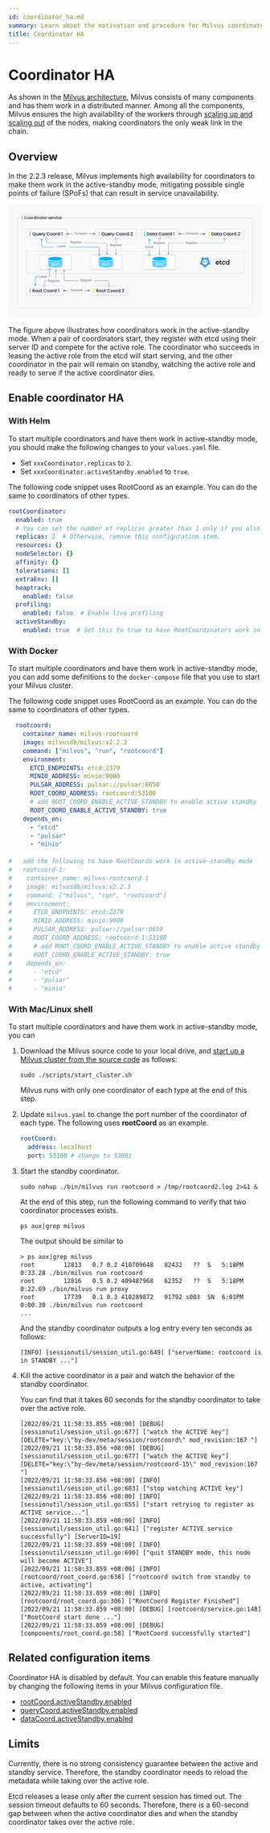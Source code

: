 ```yaml
---
id: coordinator_ha.md
summary: Learn about the motivation and procedure for Milvus coordinators to work in active standby.
title: Coordinator HA
---
```


# Coordinator HA

As shown in the [Milvus architecture](architecture_overview.md), Milvus consists of many components and has them work in a distributed manner. Among all the components, Milvus ensures the high availability of the workers through [scaling up and scaling out](scaleout.md) of the nodes, making coordinators the only weak link in the chain. 

## Overview

In the 2.2.3 release, Milvus implements high availability for coordinators to make them work in the active-standby mode, mitigating possible single points of failure (SPoFs) that can result in service unavailability.

![Coordinator HA](../../../assets/coordinator_ha.png)

The figure above illustrates how coordinators work in the active-standby mode. When a pair of coordinators start, they register with etcd using their server ID and compete for the active role. The coordinator who succeeds in leasing the active role from the etcd will start serving, and the other coordinator in the pair will remain on standby, watching the active role and ready to serve if the active coordinator dies. 

## Enable coordinator HA

### With Helm

To start multiple coordinators and have them work in active-standby mode, you should make the following changes to your `values.yaml` file.

- Set `xxxCoordinator.replicas` to `2`.
- Set `xxxCoordinator.activeStandby.enabled` to `true`.

The following code snippet uses RootCoord as an example. You can do the same to coordinators of other types.

```yaml
rootCoordinator:
  enabled: true
  # You can set the number of replicas greater than 1 only if you also need to set activeStandby.enabled to true.
  replicas: 2  # Otherwise, remove this configuration item.
  resources: {}
  nodeSelector: {}
  affinity: {}
  tolerations: []
  extraEnv: []
  heaptrack:
    enabled: false
  profiling:
    enabled: false  # Enable live profiling
  activeStandby:
    enabled: true  # Set this to true to have RootCoordinators work in active-standby mode.
```

### With Docker

To start multiple coordinators and have them work in active-standby mode, you can add some definitions to the `docker-compose` file that you use to start your Milvus cluster.

The following code snippet uses RootCoord as an example. You can do the same to coordinators of other types.

```yaml
  rootcoord:
    container_name: milvus-rootcoord
    image: milvusdb/milvus:v2.2.3
    command: ["milvus", "run", "rootcoord"]
    environment:
      ETCD_ENDPOINTS: etcd:2379
      MINIO_ADDRESS: minio:9000
      PULSAR_ADDRESS: pulsar://pulsar:6650
      ROOT_COORD_ADDRESS: rootcoord:53100
      # add ROOT_COORD_ENABLE_ACTIVE_STANDBY to enable active standby
      ROOT_COORD_ENABLE_ACTIVE_STANDBY: true
    depends_on:
      - "etcd"
      - "pulsar"
      - "minio"

#   add the following to have RootCoords work in active-standby mode
#   rootcoord-1:
#    container_name: milvus-rootcoord-1
#    image: milvusdb/milvus:v2.2.3
#    command: ["milvus", "run", "rootcoord"]
#    environment:
#      ETCD_ENDPOINTS: etcd:2379
#      MINIO_ADDRESS: minio:9000
#      PULSAR_ADDRESS: pulsar://pulsar:6650
#      ROOT_COORD_ADDRESS: rootcoord-1:53100
#      # add ROOT_COORD_ENABLE_ACTIVE_STANDBY to enable active standby
#      ROOT_COORD_ENABLE_ACTIVE_STANDBY: true
#    depends_on:
#      - "etcd"
#      - "pulsar"
#      - "minio"
```

### With Mac/Linux shell

To start multiple coordinators and have them work in active-standby mode, you can 

1. Download the Milvus source code to your local drive, and [start up a Milvus cluster from the source code](https://github.com/milvus-io/milvus/blob/master/DEVELOPMENT.md) as follows:

    ```shell
    sudo ./scripts/start_cluster.sh
    ```

    Milvus runs with only one coordinator of each type at the end of this step.

2. Update `milvus.yaml` to change the port number of the coordinator of each type. The following uses **rootCoord** as an example.

    ```yaml
    rootCoord:
      address: localhost
      port: 53100 # change to 53001
    ```

3. Start the standby coordinator.

    ```shell
    sudo nohup ./bin/milvus run rootcoord > /tmp/rootcoord2.log 2>&1 &
    ```

    At the end of this step, run the following command to verify that two coordinator processes exists.

    ```shell
    ps aux|grep milvus
    ```

    The output should be similar to 

    ```shell
    > ps aux|grep milvus
    root        12813   0.7 0.2 410709648   82432   ??  S   5:18PM  0:33.28 ./bin/milvus run rootcoord
    root        12816   0.5 0.2 409487968   62352   ??  S   5:18PM  0:22.69 ./bin/milvus run proxy
    root        17739   0.1 0.3 410289872   91792 s003  SN  6:01PM  0:00.30 ./bin/milvus run rootcoord
    ...
    ```

    And the standby coordinator outputs a log entry every ten seconds as follows:

    ```shell
    [INFO] [sessionutil/session_util.go:649] ["serverName: rootcoord is in STANDBY ..."]
    ```

4. Kill the active coordinator in a pair and watch the behavior of the standby coordinator.

    You can find that it takes 60 seconds for the standby coordinator to take over the active role.

    ```shell
    [2022/09/21 11:58:33.855 +08:00] [DEBUG] [sessionutil/session_util.go:677] ["watch the ACTIVE key"] [DELETE="key:\"by-dev/meta/session/rootcoord\" mod_revision:167 "]
    [2022/09/21 11:58:33.856 +08:00] [DEBUG] [sessionutil/session_util.go:677] ["watch the ACTIVE key"] [DELETE="key:\"by-dev/meta/session/rootcoord-15\" mod_revision:167 "]
    [2022/09/21 11:58:33.856 +08:00] [INFO] [sessionutil/session_util.go:683] ["stop watching ACTIVE key"]
    [2022/09/21 11:58:33.856 +08:00] [INFO] [sessionutil/session_util.go:655] ["start retrying to register as ACTIVE service..."]
    [2022/09/21 11:58:33.859 +08:00] [INFO] [sessionutil/session_util.go:641] ["register ACTIVE service successfully"] [ServerID=19]
    [2022/09/21 11:58:33.859 +08:00] [INFO] [sessionutil/session_util.go:690] ["quit STANDBY mode, this node will become ACTIVE"]
    [2022/09/21 11:58:33.859 +08:00] [INFO] [rootcoord/root_coord.go:638] ["rootcoord switch from standby to active, activating"]
    [2022/09/21 11:58:33.859 +08:00] [INFO] [rootcoord/root_coord.go:306] ["RootCoord Register Finished"]
    [2022/09/21 11:58:33.859 +08:00] [DEBUG] [rootcoord/service.go:148] ["RootCoord start done ..."]
    [2022/09/21 11:58:33.859 +08:00] [DEBUG] [components/root_coord.go:58] ["RootCoord successfully started"]
    ```

## Related configuration items

Coordinator HA is disabled by default. You can enable this feature manually by changing the following items in your Milvus configuration file.

- [rootCoord.activeStandby.enabled](configure_rootcoord.md#rootCoordactiveStandbyenabled)
- [queryCoord.activeStandby.enabled](configure_querycoord.md#queryCoordactiveStandbyenabled)
- [dataCoord.activeStandby.enabled](configure_datacoord.md#dataCoordactiveStandbyenabled)

## Limits

Currently, there is no strong consistency guarantee between the active and standby service. Therefore, the standby coordinator needs to reload the metadata while taking over the active role.

Etcd releases a lease only after the current session has timed out. The session timeout defaults to 60 seconds. Therefore, there is a 60-second gap between when the active coordinator dies and when the standby coordinator takes over the active role.
